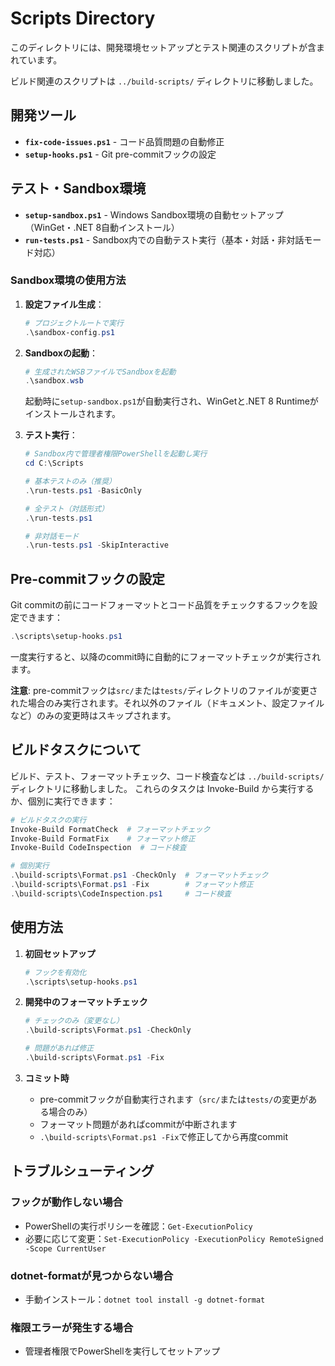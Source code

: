 # Scripts Directory

このディレクトリには、開発環境セットアップとテスト関連のスクリプトが含まれています。

ビルド関連のスクリプトは `../build-scripts/` ディレクトリに移動しました。

## 開発ツール

- **`fix-code-issues.ps1`** - コード品質問題の自動修正
- **`setup-hooks.ps1`** - Git pre-commitフックの設定

## テスト・Sandbox環境

- **`setup-sandbox.ps1`** - Windows Sandbox環境の自動セットアップ（WinGet・.NET 8自動インストール）
- **`run-tests.ps1`** - Sandbox内での自動テスト実行（基本・対話・非対話モード対応）

### Sandbox環境の使用方法

1. **設定ファイル生成**：
   ```powershell
   # プロジェクトルートで実行
   .\sandbox-config.ps1
   ```

2. **Sandboxの起動**：
   ```powershell
   # 生成されたWSBファイルでSandboxを起動
   .\sandbox.wsb
   ```
   
   起動時に`setup-sandbox.ps1`が自動実行され、WinGetと.NET 8 Runtimeがインストールされます。

3. **テスト実行**：
   ```powershell
   # Sandbox内で管理者権限PowerShellを起動し実行
   cd C:\Scripts
   
   # 基本テストのみ（推奨）
   .\run-tests.ps1 -BasicOnly
   
   # 全テスト（対話形式）
   .\run-tests.ps1
   
   # 非対話モード
   .\run-tests.ps1 -SkipInteractive
   ```

## Pre-commitフックの設定

Git commitの前にコードフォーマットとコード品質をチェックするフックを設定できます：

```powershell
.\scripts\setup-hooks.ps1
```

一度実行すると、以降のcommit時に自動的にフォーマットチェックが実行されます。

**注意**: pre-commitフックは`src/`または`tests/`ディレクトリのファイルが変更された場合のみ実行されます。それ以外のファイル（ドキュメント、設定ファイルなど）のみの変更時はスキップされます。

## ビルドタスクについて

ビルド、テスト、フォーマットチェック、コード検査などは `../build-scripts/` ディレクトリに移動しました。
これらのタスクは Invoke-Build から実行するか、個別に実行できます：

```powershell
# ビルドタスクの実行
Invoke-Build FormatCheck  # フォーマットチェック
Invoke-Build FormatFix    # フォーマット修正
Invoke-Build CodeInspection  # コード検査

# 個別実行
.\build-scripts\Format.ps1 -CheckOnly  # フォーマットチェック
.\build-scripts\Format.ps1 -Fix        # フォーマット修正
.\build-scripts\CodeInspection.ps1     # コード検査
```

## 使用方法

1. **初回セットアップ**
   ```powershell
   # フックを有効化
   .\scripts\setup-hooks.ps1
   ```

2. **開発中のフォーマットチェック**
   ```powershell
   # チェックのみ（変更なし）
   .\build-scripts\Format.ps1 -CheckOnly
   
   # 問題があれば修正
   .\build-scripts\Format.ps1 -Fix
   ```

3. **コミット時**
   - pre-commitフックが自動実行されます（`src/`または`tests/`の変更がある場合のみ）
   - フォーマット問題があればcommitが中断されます
   - `.\build-scripts\Format.ps1 -Fix`で修正してから再度commit

## トラブルシューティング

### フックが動作しない場合
- PowerShellの実行ポリシーを確認：`Get-ExecutionPolicy`
- 必要に応じて変更：`Set-ExecutionPolicy -ExecutionPolicy RemoteSigned -Scope CurrentUser`

### dotnet-formatが見つからない場合
- 手動インストール：`dotnet tool install -g dotnet-format`

### 権限エラーが発生する場合
- 管理者権限でPowerShellを実行してセットアップ
